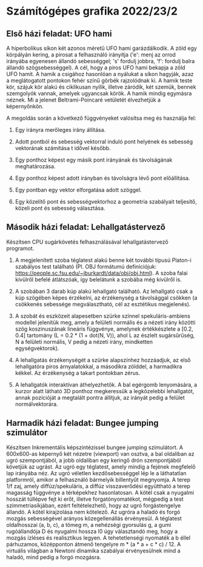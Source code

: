 # Számítógépes grafika 2022/23/2

## Első házi feladat: UFO hami

A hiperbolikus síkon két azonos méretű UFO hami garázdálkodik. A zöld egy körpályán kering, a pirosat a felhasználó irányítja ('e': menj az orrod irányába egyenesen állandó sebességgel; 's' fordulj jobbra, 'f': fordulj balra állandó szögsebességgel). A cél, hogy a piros UFO hami bekapja a zöld UFO hamit. A hamik a csigához hasonlóan a nyálukat a síkon hagyják, azaz a meglátogatott pontokon fehér színű görbék rajzolódnak ki. A hamik teste kör, szájuk kör alakú és ciklikusan nyílik, illetve záródik, két szemük, bennek szemgolyók vannak, amelyek ugyancsak körök. A hamik mindig egymásra néznek. Mi a jelenet Beltrami-Poincaré vetületét élvezhetjük a képernyőnkön.

A megoldás során a következő függvényeket valósítsa meg és használja fel:

1. Egy irányra merőleges irány állítása.

2. Adott pontból és sebesség vektorral induló pont helyének és sebesség vektorának számítása t idővel később.

3. Egy ponthoz képest egy másik pont irányának és távolságának meghatározása.

4. Egy ponthoz képest adott irányban és távolságra lévő pont előállítása.

5. Egy pontban egy vektor elforgatása adott szöggel.

6. Egy közelítő pont és sebességvektorhoz a geometria szabályait teljesítő, közeli pont és sebesség választása.

## Második házi feladat: Lehallgatástervező

Készítsen CPU sugárkövetés felhasználásával lehallgatástervező programot.

1. A megjelenített szoba téglatest alakú benne két további típusú Platon-i szabályos test található (Pl. OBJ formátumú definíciójuk: https://people.sc.fsu.edu/~jburkardt/data/obj/obj.html). A szoba falai kívülről befelé átlátszóak, így belelátunk a szobába még kívülről is.

2. A szobában 3 darab kúp alakú lehallgató található. Az lehallgató csak a kúp szögében képes érzékelni, az érzékenység a távolsággal csökken (a csökkenés sebessége megválasztható, cél az esztétikus megjelenés).

3. A szobát és eszközeit alapesetben szürke színnel spekuláris-ambiens modellel jelenítük meg, amely a felületi normális és a nézeti irány közötti szög koszinuszának lineáris függvénye, amelynek értékkészlete a [0.2, 0.4] tartomány (L = 0.2 * (1 + dot(N, V)), ahol L az észlelt sugársűrűség, N a felületi normális, V pedig a nézeti irány, mindketten egységvektorok).

4. A lehallgatás érzékenységét a szürke alapszínhez hozzáadjuk, az első lehallgatóra piros árnyalatokkal, a másodikra zölddel, a harmadikra kékkel. Az érzékenység a takart pontokban zérus.

5. A lehallgatók interaktívan áthelyezhetők. A bal egérgomb lenyomására, a kurzor alatt látható 3D ponthoz megkeressük a legközelebbi lehallgatót, annak pozícióját a megtalált pontra állítjuk, az irányát pedig a felület normálvektorára.

## Harmadik házi feladat: Bungee jumping szimulátor

Készítsen Inkrementális képszintézissel bungee jumping szimulátort. A 600x600-as képernyő két nézetre (viewport) van osztva, a bal oldaliban az ugró szempontjából, a jobb oldaliban egy keringő drón szempontjából követjük az ugrást. Az ugró egy téglatest, amely mindig a fejének megfelelő lap irányába néz. Az ugró véletlen kezdősebességgel lép le a láthatatlan platformról, amikor a felhasználó bármelyik billentyűt megnyomja. A terep 1/f zaj, amely diffúz/spekuláris, a diffúz visszaverődési együttható a terep magasság függvénye a térképekhez hasonlatosan. A kötél csak a nyugalmi hosszát túllépve fejt ki erőt, illetve forgatónyomatékot, mégpedig a test szimmetriasíkjában, ezért feltételezhető, hogy az ugró forgástengelye állandó. A kötél kirajzolása nem kötelező.  Az ugróra a haladó és forgó mozgás sebességével arányos közegellenállás érvényesül. A téglatest oldalhosszai (a, b, c), a tömeg m, a nehézségi gyorsulás g, a gumi rugóállandója D és nyugalmi hossza l0 úgy választandó meg, hogy a mozgás ízléses és realisztikus legyen.  A tehetetlenségi nyomaték a b éllel párhuzamos, középponton átmenő tengelyre m * (a * a + c * c) / 12. A virtuális világban a Newtoni dinamika szabályai érvényesülnek mind a haladó, mind pedig a forgó mozgásra.
